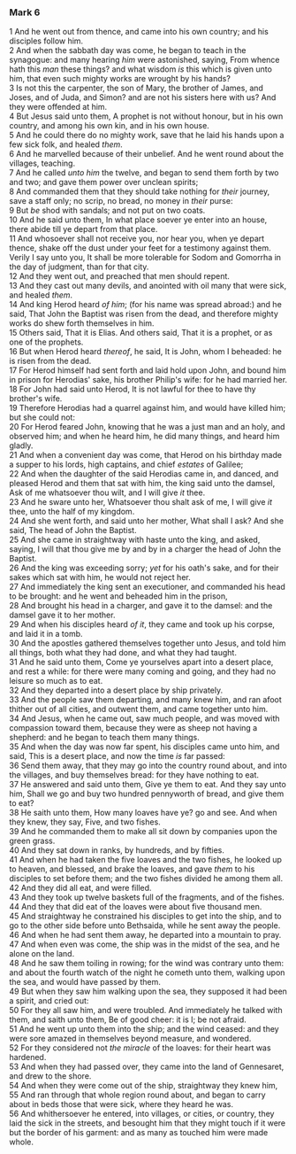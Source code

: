 ### Mark 6

1 And he went out from thence, and came into his own country; and his disciples follow him.  
2 And when the sabbath day was come, he began to teach in the synagogue: and many hearing *him* were astonished, saying, From whence hath this *man* these things? and what wisdom *is* this which is given unto him, that even such mighty works are wrought by his hands?  
3 Is not this the carpenter, the son of Mary, the brother of James, and Joses, and of Juda, and Simon? and are not his sisters here with us? And they were offended at him.  
4 But Jesus said unto them, A prophet is not without honour, but in his own country, and among his own kin, and in his own house.  
5 And he could there do no mighty work, save that he laid his hands upon a few sick folk, and healed *them*.  
6 And he marvelled because of their unbelief. And he went round about the villages, teaching.  
7 And he called *unto him* the twelve, and began to send them forth by two and two; and gave them power over unclean spirits;  
8 And commanded them that they should take nothing for *their* journey, save a staff only; no scrip, no bread, no money in *their* purse:  
9 But *be* shod with sandals; and not put on two coats.  
10 And he said unto them, In what place soever ye enter into an house, there abide till ye depart from that place.  
11 And whosoever shall not receive you, nor hear you, when ye depart thence, shake off the dust under your feet for a testimony against them. Verily I say unto you, It shall be more tolerable for Sodom and Gomorrha in the day of judgment, than for that city.  
12 And they went out, and preached that men should repent.  
13 And they cast out many devils, and anointed with oil many that were sick, and healed *them*.  
14 And king Herod heard *of him*; (for his name was spread abroad:) and he said, That John the Baptist was risen from the dead, and therefore mighty works do shew forth themselves in him.  
15 Others said, That it is Elias. And others said, That it is a prophet, or as one of the prophets.  
16 But when Herod heard *thereof*, he said, It is John, whom I beheaded: he is risen from the dead.  
17 For Herod himself had sent forth and laid hold upon John, and bound him in prison for Herodias' sake, his brother Philip's wife: for he had married her.  
18 For John had said unto Herod, It is not lawful for thee to have thy brother's wife.  
19 Therefore Herodias had a quarrel against him, and would have killed him; but she could not:  
20 For Herod feared John, knowing that he was a just man and an holy, and observed him; and when he heard him, he did many things, and heard him gladly.  
21 And when a convenient day was come, that Herod on his birthday made a supper to his lords, high captains, and chief *estates* of Galilee;  
22 And when the daughter of the said Herodias came in, and danced, and pleased Herod and them that sat with him, the king said unto the damsel, Ask of me whatsoever thou wilt, and I will give *it* thee.  
23 And he sware unto her, Whatsoever thou shalt ask of me, I will give *it* thee, unto the half of my kingdom.  
24 And she went forth, and said unto her mother, What shall I ask? And she said, The head of John the Baptist.  
25 And she came in straightway with haste unto the king, and asked, saying, I will that thou give me by and by in a charger the head of John the Baptist.  
26 And the king was exceeding sorry; *yet* for his oath's sake, and for their sakes which sat with him, he would not reject her.  
27 And immediately the king sent an executioner, and commanded his head to be brought: and he went and beheaded him in the prison,  
28 And brought his head in a charger, and gave it to the damsel: and the damsel gave it to her mother.  
29 And when his disciples heard *of it*, they came and took up his corpse, and laid it in a tomb.  
30 And the apostles gathered themselves together unto Jesus, and told him all things, both what they had done, and what they had taught.  
31 And he said unto them, Come ye yourselves apart into a desert place, and rest a while: for there were many coming and going, and they had no leisure so much as to eat.  
32 And they departed into a desert place by ship privately.  
33 And the people saw them departing, and many knew him, and ran afoot thither out of all cities, and outwent them, and came together unto him.  
34 And Jesus, when he came out, saw much people, and was moved with compassion toward them, because they were as sheep not having a shepherd: and he began to teach them many things.  
35 And when the day was now far spent, his disciples came unto him, and said, This is a desert place, and now the time *is* far passed:  
36 Send them away, that they may go into the country round about, and into the villages, and buy themselves bread: for they have nothing to eat.  
37 He answered and said unto them, Give ye them to eat. And they say unto him, Shall we go and buy two hundred pennyworth of bread, and give them to eat?  
38 He saith unto them, How many loaves have ye? go and see. And when they knew, they say, Five, and two fishes.  
39 And he commanded them to make all sit down by companies upon the green grass.  
40 And they sat down in ranks, by hundreds, and by fifties.  
41 And when he had taken the five loaves and the two fishes, he looked up to heaven, and blessed, and brake the loaves, and gave *them* to his disciples to set before them; and the two fishes divided he among them all.  
42 And they did all eat, and were filled.  
43 And they took up twelve baskets full of the fragments, and of the fishes.  
44 And they that did eat of the loaves were about five thousand men.  
45 And straightway he constrained his disciples to get into the ship, and to go to the other side before unto Bethsaida, while he sent away the people.  
46 And when he had sent them away, he departed into a mountain to pray.  
47 And when even was come, the ship was in the midst of the sea, and he alone on the land.  
48 And he saw them toiling in rowing; for the wind was contrary unto them: and about the fourth watch of the night he cometh unto them, walking upon the sea, and would have passed by them.  
49 But when they saw him walking upon the sea, they supposed it had been a spirit, and cried out:  
50 For they all saw him, and were troubled. And immediately he talked with them, and saith unto them, Be of good cheer: it is I; be not afraid.  
51 And he went up unto them into the ship; and the wind ceased: and they were sore amazed in themselves beyond measure, and wondered.  
52 For they considered not *the miracle* of the loaves: for their heart was hardened.  
53 And when they had passed over, they came into the land of Gennesaret, and drew to the shore.  
54 And when they were come out of the ship, straightway they knew him,  
55 And ran through that whole region round about, and began to carry about in beds those that were sick, where they heard he was.  
56 And whithersoever he entered, into villages, or cities, or country, they laid the sick in the streets, and besought him that they might touch if it were but the border of his garment: and as many as touched him were made whole.  
